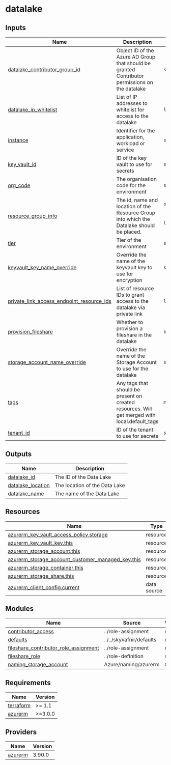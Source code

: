 # datalake

<!-- TERRAFORM_DOCS_BLOCK -->

## Inputs

| Name                                                                                                                                                         | Description                                                                                    | Type                                                                                                             | Default | Required |
| ------------------------------------------------------------------------------------------------------------------------------------------------------------ | ---------------------------------------------------------------------------------------------- | ---------------------------------------------------------------------------------------------------------------- | ------- | :------: |
| <a name="input_datalake_contributor_group_id"></a> [datalake_contributor_group_id](#input_datalake_contributor_group_id)                                     | Object ID of the Azure AD Group that should be granted Contributor permissions on the datalake | `string`                                                                                                         | n/a     |   yes    |
| <a name="input_datalake_ip_whitelist"></a> [datalake_ip_whitelist](#input_datalake_ip_whitelist)                                                             | List of IP addresses to whitelist for access to the datalake                                   | `list(string)`                                                                                                   | n/a     |   yes    |
| <a name="input_instance"></a> [instance](#input_instance)                                                                                                    | Identifier for the application, workload or service                                            | `string`                                                                                                         | n/a     |   yes    |
| <a name="input_key_vault_id"></a> [key_vault_id](#input_key_vault_id)                                                                                        | ID of the key vault to use for secrets                                                         | `string`                                                                                                         | n/a     |   yes    |
| <a name="input_org_code"></a> [org_code](#input_org_code)                                                                                                    | The organisation code for the environment                                                      | `string`                                                                                                         | n/a     |   yes    |
| <a name="input_resource_group_info"></a> [resource_group_info](#input_resource_group_info)                                                                   | The id, name and location of the Resource Group into which the Datalake should be placed.      | <pre>object({<br>    id       = optional(string)<br>    name     = string<br>    location = string<br>  })</pre> | n/a     |   yes    |
| <a name="input_tier"></a> [tier](#input_tier)                                                                                                                | Tier of the environment                                                                        | `string`                                                                                                         | n/a     |   yes    |
| <a name="input_keyvault_key_name_override"></a> [keyvault_key_name_override](#input_keyvault_key_name_override)                                              | Override the name of the keyvault key to use for encryption                                    | `string`                                                                                                         | `null`  |    no    |
| <a name="input_private_link_access_endpoint_resource_ids"></a> [private_link_access_endpoint_resource_ids](#input_private_link_access_endpoint_resource_ids) | List of resource IDs to grant access to the datalake via private link                          | `list(string)`                                                                                                   | `[]`    |    no    |
| <a name="input_provision_fileshare"></a> [provision_fileshare](#input_provision_fileshare)                                                                   | Whether to provision a fileshare in the datalake                                               | `bool`                                                                                                           | `false` |    no    |
| <a name="input_storage_account_name_override"></a> [storage_account_name_override](#input_storage_account_name_override)                                     | Override the name of the Storage Account to use for the datalake                               | `string`                                                                                                         | `null`  |    no    |
| <a name="input_tags"></a> [tags](#input_tags)                                                                                                                | Any tags that should be present on created resources. Will get merged with local.default_tags  | `map(string)`                                                                                                    | `{}`    |    no    |
| <a name="input_tenant_id"></a> [tenant_id](#input_tenant_id)                                                                                                 | ID of the tenant to use for secrets                                                            | `string`                                                                                                         | `""`    |    no    |

## Outputs

| Name                                                                                   | Description                   |
| -------------------------------------------------------------------------------------- | ----------------------------- |
| <a name="output_datalake_id"></a> [datalake_id](#output_datalake_id)                   | The ID of the Data Lake       |
| <a name="output_datalake_location"></a> [datalake_location](#output_datalake_location) | The location of the Data Lake |
| <a name="output_datalake_name"></a> [datalake_name](#output_datalake_name)             | The name of the Data Lake     |

## Resources

| Name                                                                                                                                                                      | Type        |
| ------------------------------------------------------------------------------------------------------------------------------------------------------------------------- | ----------- |
| [azurerm_key_vault_access_policy.storage](https://registry.terraform.io/providers/hashicorp/azurerm/latest/docs/resources/key_vault_access_policy)                        | resource    |
| [azurerm_key_vault_key.this](https://registry.terraform.io/providers/hashicorp/azurerm/latest/docs/resources/key_vault_key)                                               | resource    |
| [azurerm_storage_account.this](https://registry.terraform.io/providers/hashicorp/azurerm/latest/docs/resources/storage_account)                                           | resource    |
| [azurerm_storage_account_customer_managed_key.this](https://registry.terraform.io/providers/hashicorp/azurerm/latest/docs/resources/storage_account_customer_managed_key) | resource    |
| [azurerm_storage_container.this](https://registry.terraform.io/providers/hashicorp/azurerm/latest/docs/resources/storage_container)                                       | resource    |
| [azurerm_storage_share.this](https://registry.terraform.io/providers/hashicorp/azurerm/latest/docs/resources/storage_share)                                               | resource    |
| [azurerm_client_config.current](https://registry.terraform.io/providers/hashicorp/azurerm/latest/docs/data-sources/client_config)                                         | data source |

## Modules

| Name                                                                                                                                               | Source                   | Version |
| -------------------------------------------------------------------------------------------------------------------------------------------------- | ------------------------ | ------- |
| <a name="module_contributor_access"></a> [contributor_access](#module_contributor_access)                                                          | ../role-assignment       | n/a     |
| <a name="module_defaults"></a> [defaults](#module_defaults)                                                                                        | ../../skyvafnir/defaults | n/a     |
| <a name="module_fileshare_contributor_role_assignment"></a> [fileshare_contributor_role_assignment](#module_fileshare_contributor_role_assignment) | ../role-assignment       | n/a     |
| <a name="module_fileshare_role"></a> [fileshare_role](#module_fileshare_role)                                                                      | ../role-definition       | n/a     |
| <a name="module_naming_storage_account"></a> [naming_storage_account](#module_naming_storage_account)                                              | Azure/naming/azurerm     | 0.2.0   |

## Requirements

| Name                                                                     | Version |
| ------------------------------------------------------------------------ | ------- |
| <a name="requirement_terraform"></a> [terraform](#requirement_terraform) | >= 1.1  |
| <a name="requirement_azurerm"></a> [azurerm](#requirement_azurerm)       | >=3.0.0 |

## Providers

| Name                                                         | Version |
| ------------------------------------------------------------ | ------- |
| <a name="provider_azurerm"></a> [azurerm](#provider_azurerm) | 3.90.0  |

<!-- /TERRAFORM_DOCS_BLOCK -->
